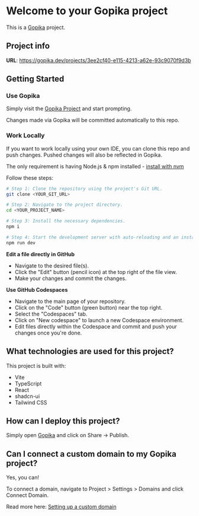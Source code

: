 # Welcome to your Gopika project

This is a [Gopika](https://gopika.dev) project.

## Project info

**URL**: https://gopika.dev/projects/3ee2cf40-e115-4213-a62e-93c9070f9d3b

## Getting Started

### Use Gopika

Simply visit the [Gopika Project](https://gopika.dev/projects/3ee2cf40-e115-4213-a62e-93c9070f9d3b) and start prompting.

Changes made via Gopika will be committed automatically to this repo.

### Work Locally

If you want to work locally using your own IDE, you can clone this repo and push changes. Pushed changes will also be reflected in Gopika.

The only requirement is having Node.js & npm installed - [install with nvm](https://github.com/nvm-sh/nvm#installing-and-updating)

Follow these steps:

```sh
# Step 1: Clone the repository using the project's Git URL.
git clone <YOUR_GIT_URL>

# Step 2: Navigate to the project directory.
cd <YOUR_PROJECT_NAME>

# Step 3: Install the necessary dependencies.
npm i

# Step 4: Start the development server with auto-reloading and an instant preview.
npm run dev
```

**Edit a file directly in GitHub**

- Navigate to the desired file(s).
- Click the "Edit" button (pencil icon) at the top right of the file view.
- Make your changes and commit the changes.

**Use GitHub Codespaces**

- Navigate to the main page of your repository.
- Click on the "Code" button (green button) near the top right.
- Select the "Codespaces" tab.
- Click on "New codespace" to launch a new Codespace environment.
- Edit files directly within the Codespace and commit and push your changes once you're done.

## What technologies are used for this project?

This project is built with:

- Vite
- TypeScript
- React
- shadcn-ui
- Tailwind CSS

## How can I deploy this project?

Simply open [Gopika](https://gopika.dev/projects/3ee2cf40-e115-4213-a62e-93c9070f9d3b) and click on Share -> Publish.

## Can I connect a custom domain to my Gopika project?

Yes, you can!

To connect a domain, navigate to Project > Settings > Domains and click Connect Domain.

Read more here: [Setting up a custom domain](https://docs.gopika.dev/tips-tricks/custom-domain#step-by-step-guide)
